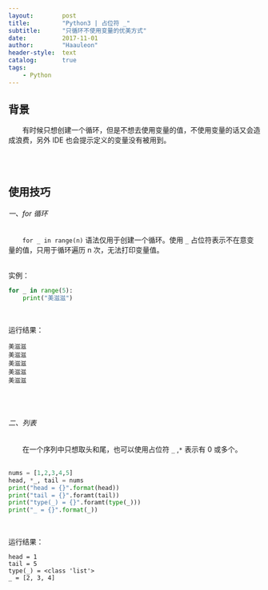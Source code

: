 ```yaml
---
layout:        post
title:         "Python3 | 占位符 _"
subtitle:      "只循环不使用变量的优美方式"
date:          2017-11-01
author:        "Haauleon"
header-style:  text
catalog:       true
tags:
    - Python
---
```


## 背景
&emsp;&emsp;有时候只想创建一个循环，但是不想去使用变量的值，不使用变量的话又会造成浪费，另外 IDE 也会提示定义的变量没有被用到。     

<br><br>

## 使用技巧
###### 一、for 循环
&emsp;&emsp;`for _ in range(n)` 语法仅用于创建一个循环。使用 `_` 占位符表示不在意变量的值，只用于循环遍历 n 次，无法打印变量值。           
<br>

实例：                    
```python
for _ in range(5):
    print("美滋滋")
```
<br>

运行结果：                       
```
美滋滋
美滋滋
美滋滋
美滋滋
美滋滋
```
<br><br>

###### 二、列表
&emsp;&emsp;在一个序列中只想取头和尾，也可以使用占位符 `_` ,`*` 表示有 0 或多个。      
<br>

```python
nums = [1,2,3,4,5]
head, *_, tail = nums
print("head = {}".format(head))
print("tail = {}".foramt(tail))
print("type(_) = {}".foramt(type(_)))
print("_ = {}".format(_))
```
<br>

运行结果：
```
head = 1
tail = 5
type(_) = <class 'list'>
_ = [2, 3, 4]
```